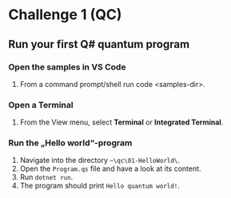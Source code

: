 # Challenge 1 (QC)

## Run your first Q# quantum program

### Open the samples in VS Code

1. From a command prompt/shell run code \<samples-dir\>.

### Open a Terminal

1. From the View menu, select **Terminal** or **Integrated Terminal**.

### Run the „Hello world“-program

1. Navigate into the directory `~\qc\01-HelloWorld\`.
1. Open the `Program.qs` file and have a look at its content.
1. Run `dotnet run`.
1. The program should print `Hello quantum world!`.

